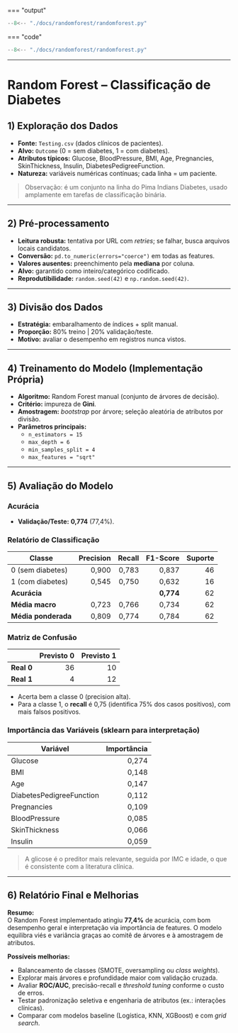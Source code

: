 === "output"
   ``` python exec="on" html="1"
   --8<-- "./docs/randomforest/randomforest.py"
   ```

=== "code"
   ``` python exec="off"
   --8<-- "./docs/randomforest/randomforest.py"
   ```

-----------------------------------------------------------------------------------------------------

# Random Forest – Classificação de Diabetes

## 1) Exploração dos Dados
- **Fonte:** `Testing.csv` (dados clínicos de pacientes).
- **Alvo:** `Outcome` (0 = sem diabetes, 1 = com diabetes).
- **Atributos típicos:** Glucose, BloodPressure, BMI, Age, Pregnancies, SkinThickness, Insulin, DiabetesPedigreeFunction.
- **Natureza:** variáveis numéricas contínuas; cada linha = um paciente.

> Observação: é um conjunto na linha do Pima Indians Diabetes, usado amplamente em tarefas de classificação binária.

---

## 2) Pré-processamento
- **Leitura robusta:** tentativa por URL com *retries*; se falhar, busca arquivos locais candidatos.
- **Conversão:** `pd.to_numeric(errors="coerce")` em todas as features.
- **Valores ausentes:** preenchimento pela **mediana** por coluna.
- **Alvo:** garantido como inteiro/categórico codificado.
- **Reprodutibilidade:** `random.seed(42)` e `np.random.seed(42)`.

---

## 3) Divisão dos Dados
- **Estratégia:** embaralhamento de índices + split manual.
- **Proporção:** 80% treino | 20% validação/teste.
- **Motivo:** avaliar o desempenho em registros nunca vistos.

---

## 4) Treinamento do Modelo (Implementação Própria)
- **Algoritmo:** Random Forest manual (conjunto de árvores de decisão).
- **Critério:** impureza de **Gini**.
- **Amostragem:** *bootstrap* por árvore; seleção aleatória de atributos por divisão.
- **Parâmetros principais:**
  - `n_estimators = 15`
  - `max_depth = 6`
  - `min_samples_split = 4`
  - `max_features = "sqrt"`

---

## 5) Avaliação do Modelo

### Acurácia
- **Validação/Teste:** **0,774** (77,4%).

### Relatório de Classificação
| Classe | Precision | Recall | F1-Score | Suporte |
|---|---:|---:|---:|---:|
| 0 (sem diabetes) | 0,900 | 0,783 | 0,837 | 46 |
| 1 (com diabetes) | 0,545 | 0,750 | 0,632 | 16 |
| **Acurácia** |  |  | **0,774** | 62 |
| **Média macro** | 0,723 | 0,766 | 0,734 | 62 |
| **Média ponderada** | 0,809 | 0,774 | 0,784 | 62 |

### Matriz de Confusão
|        | Previsto 0 | Previsto 1 |
|---|---:|---:|
| **Real 0** | 36 | 10 |
| **Real 1** | 4  | 12 |

- Acerta bem a classe 0 (precision alta).
- Para a classe 1, o **recall** é 0,75 (identifica 75% dos casos positivos), com mais falsos positivos.

### Importância das Variáveis (sklearn para interpretação)
| Variável | Importância |
|---|---:|
| Glucose | 0,274 |
| BMI | 0,148 |
| Age | 0,147 |
| DiabetesPedigreeFunction | 0,112 |
| Pregnancies | 0,109 |
| BloodPressure | 0,085 |
| SkinThickness | 0,066 |
| Insulin | 0,059 |

> A glicose é o preditor mais relevante, seguida por IMC e idade, o que é consistente com a literatura clínica.

---

## 6) Relatório Final e Melhorias

**Resumo:**  
O Random Forest implementado atingiu **77,4%** de acurácia, com bom desempenho geral e interpretação via importância de features. O modelo equilibra viés e variância graças ao comitê de árvores e à amostragem de atributos.

**Possíveis melhorias:**
- Balanceamento de classes (SMOTE, oversampling ou *class weights*).
- Explorar mais árvores e profundidade maior com validação cruzada.
- Avaliar **ROC/AUC**, precisão-recall e *threshold tuning* conforme o custo de erros.
- Testar padronização seletiva e engenharia de atributos (ex.: interações clínicas).
- Comparar com modelos baseline (Logística, KNN, XGBoost) e com *grid search*.
